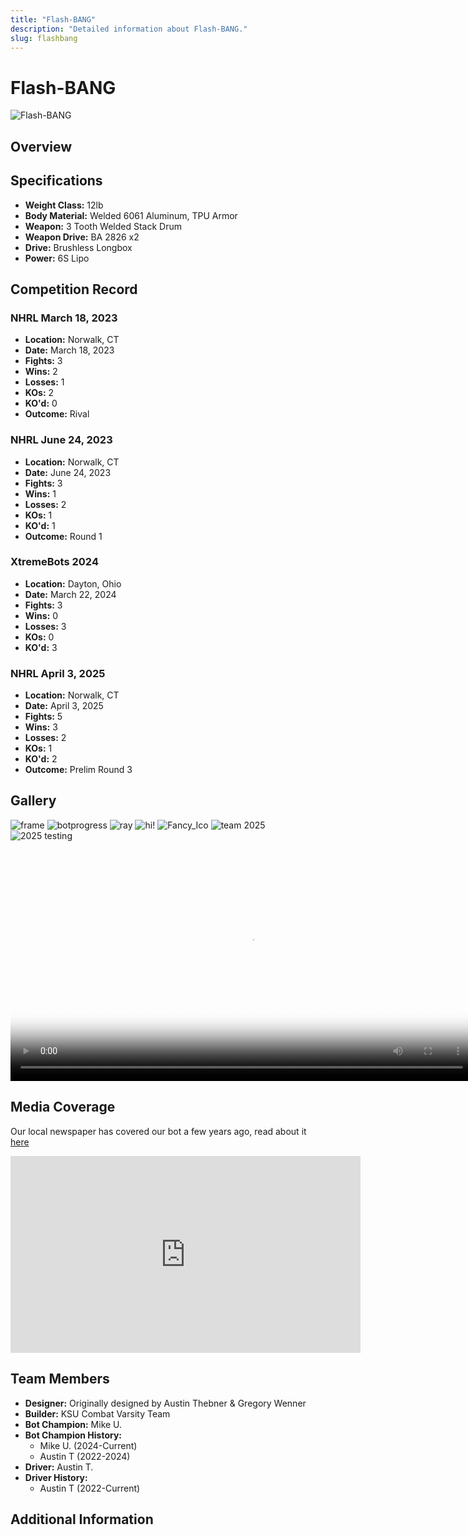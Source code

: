 ```yaml
---
title: "Flash-BANG"
description: "Detailed information about Flash-BANG."
slug: flashbang
---
```



# Flash-BANG
![Flash-BANG](@site/static/USINGimg/FlashBang.jpg)

## Overview
<!-- Insert a brief description of the bot, its design, and its capabilities.-->

## Specifications
- **Weight Class:** 12lb
- **Body Material:** Welded 6061 Aluminum, TPU Armor
- **Weapon:** 3 Tooth Welded Stack Drum
- **Weapon Drive:** BA 2826 x2
- **Drive:** Brushless Longbox
- **Power:** 6S Lipo

## Competition Record

### NHRL March 18, 2023
- **Location:** Norwalk, CT
- **Date:** March 18, 2023
- **Fights:** 3
- **Wins:** 2
- **Losses:** 1
- **KOs:** 2
- **KO'd:** 0
- **Outcome:** Rival

### NHRL June 24, 2023
- **Location:** Norwalk, CT
- **Date:** June 24, 2023
- **Fights:** 3
- **Wins:** 1
- **Losses:** 2
- **KOs:** 1
- **KO'd:** 1
- **Outcome:** Round 1

### XtremeBots 2024
- **Location:** Dayton, Ohio
- **Date:** March 22, 2024
- **Fights:** 3
- **Wins:** 0
- **Losses:** 3
- **KOs:** 0
- **KO'd:** 3

### NHRL April 3, 2025
- **Location:** Norwalk, CT
- **Date:** April 3, 2025
- **Fights:** 5
- **Wins:** 3
- **Losses:** 2
- **KOs:** 1
- **KO'd:** 2
- **Outcome:** Prelim Round 3

## Gallery
<!-- A section for images of the bot in action, at rest, or during competitions. -->
![frame](img/frame.jpg)
![botprogress](img/work_in_p.jpg)
![ray](img/rayb.jpg)
![hi!](img/hi2.jpg)
![Fancy_Ico](../static/USINGimg/FlashBangIcon.png)
![team 2025](img/flashy/2025_1.jpg)
![2025 testing](img/flashy/2025_2.JPG)

<video width="740" height="auto" controls poster="img/frame.jpg">
  <source src="/img/Flashbang_Hero_Shot.mp4" type="video/mp4" />
  Your browser does not support the video tag.
</video>

## Media Coverage
<!-- Links to articles, videos, or other media coverage of the bot. -->
Our local newspaper has covered our bot a few years ago, read about it [here](https://kentwired.com/95378/latest-updates/combat-robotics-team-continues-to-find-success/)

<iframe width="560" height="315" src="https://www.youtube.com/embed/SXWNAOSV5uQ?si=6WTQPxattuutYVdX" title="YouTube video player" frameborder="0" allow="accelerometer; autoplay; clipboard-write; encrypted-media; gyroscope; picture-in-picture; web-share" referrerpolicy="strict-origin-when-cross-origin" allowfullscreen></iframe>

## Team Members
- **Designer:** Originally designed by Austin Thebner & Gregory Wenner
- **Builder:** KSU Combat Varsity Team
- **Bot Champion:** Mike U.
- **Bot Champion History:** 
  - Mike U. (2024-Current)
  - Austin T (2022-2024)
- **Driver:** Austin T.
- **Driver History:**
  - Austin T (2022-Current)

## Additional Information
<!-- Any other relevant information, anecdotes, or fun facts about the bot -->
